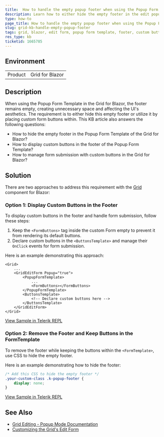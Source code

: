 ```yaml
---
title:  How to handle the empty popup footer when using the Popup Form Template
description: Learn how to either hide the empty footer in the edit popup of the Grid for Blazor or use it to display custom Form buttons.
type: how-to
page_title: How to handle the empty popup footer when using the Popup Form Template
slug: grid-kb-handle-empty-popup-footer
tags: grid, blazor, edit form, popup form template, footer, custom buttons, empty
res_type: kb
ticketid: 1665785
---
```


## Environment

<table>
    <tbody>
        <tr>
            <td>Product</td>
            <td>Grid for Blazor</td>
        </tr>
    </tbody>
</table>

## Description

When using the Popup Form Template in the Grid for Blazor, the footer remains empty, creating unnecessary space and affecting the UI's aesthetics. The requirement is to either hide this empty footer or utilize it by placing custom form buttons within. This KB article also answers the following questions:
- How to hide the empty footer in the Popup Form Template of the Grid for Blazor?
- How to display custom buttons in the footer of the Popup Form Template?
- How to manage form submission with custom buttons in the Grid for Blazor?

## Solution

There are two approaches to address this requirement with the [Grid](https://docs.telerik.com/blazor-ui/components/grid/editing/popup) component for Blazor:

### Option 1: Display Custom Buttons in the Footer

To display custom buttons in the footer and handle form submission, follow these steps:

1. Keep the `<FormButtons>` tag inside the custom Form empty to prevent it from rendering its default buttons.
2. Declare custom buttons in the `<ButtonsTemplate>` and manage their `OnClick` events for form submission.

Here is an example demonstrating this approach:

```razor
<Grid>
    ...
    <GridEditForm Popup="true">
        <PopupFormTemplate>
            ...
            <FormButtons></FormButtons>
        </PopupFormTemplate>
        <ButtonsTemplate>
            <!-- Declare custom buttons here -->
        </ButtonsTemplate>
    </GridEditForm>
</Grid>
```
[View Sample in Telerik REPL](https://blazorrepl.telerik.com/cIuNHkbv33TPbOw234)

### Option 2: Remove the Footer and Keep Buttons in the FormTemplate

To remove the footer while keeping the buttons within the `<FormTemplate>`, use CSS to hide the empty footer.

Here is an example demonstrating how to hide the footer:

```css
/* Add this CSS to hide the empty footer */
.your-custom-class .k-popup-footer {
    display: none;
}
```
[View Sample in Telerik REPL](https://blazorrepl.telerik.com/GIEXdYkj2896rYiO43)

## See Also

- [Grid Editing - Popup Mode Documentation](https://docs.telerik.com/blazor-ui/components/grid/editing/popup)
- [Customizing the Grid's Edit Form](https://docs.telerik.com/blazor-ui/knowledge-base/grid-custom-edit-form)
